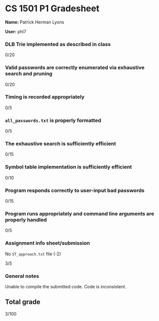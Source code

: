 # CS 1501 P1 Gradesheet

__Name:__ Patrick Herman Lyons



__User:__ phl7


### DLB Trie implemented as described in class

0/20

### Valid passwords are correctly enumerated via exhaustive search and pruning

0/20

### Timing is recorded appropriately


0/5

### `all_passwords.txt` is properly formatted


0/5

### The exhaustive search is sufficiently efficient 

0/15

### Symbol table implementation is sufficiently efficient


0/10

### Program responds correctly to user-input bad passwords

0/15

### Program runs appropriately and command line arguments are properly handled


0/5

### Assignment info sheet/submission

No `ST_approach.txt` file (-2)

3/5

### General notes

Unable to compile the submitted code.
Code is inconsistent.

## Total grade

3/100

